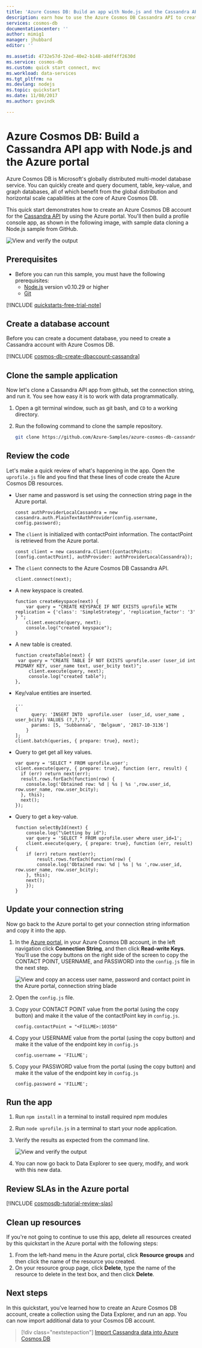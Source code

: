 ```yaml
---
title: 'Azure Cosmos DB: Build an app with Node.js and the Cassandra API | Microsoft Docs'
description: earn how to use the Azure Cosmos DB Cassandra API to create a get started application with the Azure portal and Java
services: cosmos-db
documentationcenter: ''
author: mimig1
manager: jhubbard
editor: ''

ms.assetid: 4732e57d-32ed-40e2-b148-a8df4ff2630d
ms.service: cosmos-db
ms.custom: quick start connect, mvc
ms.workload: data-services
ms.tgt_pltfrm: na
ms.devlang: nodejs
ms.topic: quickstart
ms.date: 11/08/2017
ms.author: govindk

---
```

# Azure Cosmos DB: Build a Cassandra API app with Node.js and the Azure portal

Azure Cosmos DB is Microsoft's globally distributed multi-model database service. You can quickly create and query document, table, key-value, and graph databases, all of which benefit from the global distribution and horizontal scale capabilities at the core of Azure Cosmos DB. 

This quick start demonstrates how to create an Azure Cosmos DB account for the [Cassandra API](cassandra-introduction.md) by using the Azure portal. You'll then build a profile console app, as shown in the following image, with sample data cloning a Node.js sample from GitHub.  

![View and verify the output](./media/create-cassandra-nodejs/output.png)

## Prerequisites

* Before you can run this sample, you must have the following prerequisites:
	* [Node.js](https://nodejs.org/en/) version v0.10.29 or higher
	* [Git](http://git-scm.com/)

[!INCLUDE [quickstarts-free-trial-note](../../includes/quickstarts-free-trial-note.md)] 


## Create a database account

Before you can create a document database, you need to create a Cassandra account with Azure Cosmos DB.

[!INCLUDE [cosmos-db-create-dbaccount-cassandra](../../includes/cosmos-db-create-dbaccount-cassandra.md)]

## Clone the sample application

Now let's clone a Cassandra API app from github, set the connection string, and run it. You see how easy it is to work with data programmatically. 

1. Open a git terminal window, such as git bash, and `CD` to a working directory.  

2. Run the following command to clone the sample repository. 

    ```bash
    git clone https://github.com/Azure-Samples/azure-cosmos-db-cassandra-nodejs-getting-started.git
    ```

## Review the code

Let's make a quick review of what's happening in the app. Open the `uprofile.js` file and you find that these lines of code create the Azure Cosmos DB resources. 

* User name and password is set using the connection string page in the Azure portal.  

   ```nodejs
   const authProviderLocalCassandra = new cassandra.auth.PlainTextAuthProvider(config.username, config.password);
   ```

* The `client` is initialized with contactPoint information. The contactPoint is retrieved from the Azure portal.

    ```nodejs
   const client = new cassandra.Client({contactPoints: [config.contactPoint], authProvider: authProviderLocalCassandra});
    ```

* The `client` connects to the Azure Cosmos DB Cassandra API.

    ```nodejs
    client.connect(next);
    ```

* A new keyspace is created.

    ```nodejs
    function createKeyspace(next) {
    	var query = "CREATE KEYSPACE IF NOT EXISTS uprofile WITH replication = {'class': 'SimpleStrategy', 'replication_factor': '3' } ";
    	client.execute(query, next);
    	console.log("created keyspace");    
  }
    ```

* A new table is created.

   ```nodejs
   function createTable(next) {
   	var query = "CREATE TABLE IF NOT EXISTS uprofile.user (user_id int PRIMARY KEY, user_name text, user_bcity text)";
    	client.execute(query, next);
    	console.log("created table");
   },
   ```

* Key/value entities are inserted.

    ```nodejs
    ...
    {
          query: 'INSERT INTO  uprofile.user  (user_id, user_name , user_bcity) VALUES (?,?,?)',
          params: [5, 'SubbannaG', 'Belgaum', '2017-10-3136']
        }
    ];
    client.batch(queries, { prepare: true}, next);
    ```

* Query to get get all key values.

    ```nodejs
   var query = 'SELECT * FROM uprofile.user';
    client.execute(query, { prepare: true}, function (err, result) {
      if (err) return next(err);
      result.rows.forEach(function(row) {
        console.log('Obtained row: %d | %s | %s ',row.user_id, row.user_name, row.user_bcity);
      }, this);
      next();
    });
    ```  
    
 * Query to get a key-value.

    ```nodejs
    function selectById(next) {
    	console.log("\Getting by id");
    	var query = 'SELECT * FROM uprofile.user where user_id=1';
    	client.execute(query, { prepare: true}, function (err, result) {
      	if (err) return next(err);
      		result.rows.forEach(function(row) {
        	console.log('Obtained row: %d | %s | %s ',row.user_id, row.user_name, row.user_bcity);
      	}, this);
      	next();
    	});
    }
    ```  

## Update your connection string

Now go back to the Azure portal to get your connection string information and copy it into the app.

1. In the [Azure portal](http://portal.azure.com/), in your Azure Cosmos DB account, in the left navigation click **Connection String**, and then click **Read-write Keys**. You'll use the copy buttons on the right side of the screen to copy the CONTACT POINT, USERNAME, and PASSWORD into the `config.js` file in the next step.

    ![View and copy an access user name, password and contact point in the Azure portal, connection string blade](./media/create-cassandra-nodejs/keys.png)

2. Open the `config.js` file. 

3. Copy your CONTACT POINT value from the portal (using the copy button) and make it the value of the contactPoint key in `config.js`. 

    `config.contactPoint = "<FILLME>:10350"`

4. Copy your USERNAME value from the portal (using the copy button) and make it the value of the endpoint key in `config.js`

    `config.username = 'FILLME';`
    
5. Copy your PASSWORD value from the portal (using the copy button) and make it the value of the endpoint key in `config.js`

    `config.password = 'FILLME';`
    
## Run the app
1. Run `npm install` in a terminal to install required npm modules

2. Run `node uprofile.js` in a terminal to start your node application.

3. Verify the results as expected from the command line.

    ![View and verify the output](./media/create-cassandra-dotnet/output.png)

4. You can now go back to Data Explorer to see query, modify, and work with this new data. 

## Review SLAs in the Azure portal

[!INCLUDE [cosmosdb-tutorial-review-slas](../../includes/cosmos-db-tutorial-review-slas.md)]

## Clean up resources

If you're not going to continue to use this app, delete all resources created by this quickstart in the Azure portal with the following steps:

1. From the left-hand menu in the Azure portal, click **Resource groups** and then click the name of the resource you created. 
2. On your resource group page, click **Delete**, type the name of the resource to delete in the text box, and then click **Delete**.

## Next steps

In this quickstart, you've learned how to create an Azure Cosmos DB account, create a collection using the Data Explorer, and run an app. You can now import additional data to your Cosmos DB account. 

> [!div class="nextstepaction"]
> [Import Cassandra data into Azure Cosmos DB](cassandra-import-data.md)


